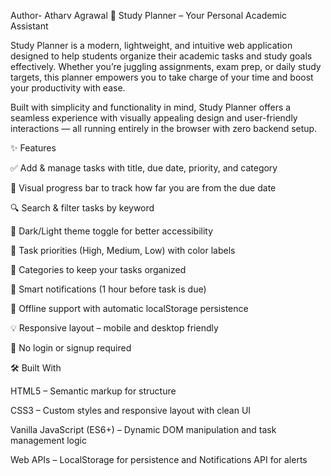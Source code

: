 Author- Atharv Agrawal
📘 Study Planner – Your Personal Academic Assistant

Study Planner is a modern, lightweight, and intuitive web application designed to help students organize their academic tasks and study goals effectively. Whether you’re juggling assignments, exam prep, or daily study targets, this planner empowers you to take charge of your time and boost your productivity with ease.

Built with simplicity and functionality in mind, Study Planner offers a seamless experience with visually appealing design and user-friendly interactions — all running entirely in the browser with zero backend setup.

✨ Features

✅ Add & manage tasks with title, due date, priority, and category

📅 Visual progress bar to track how far you are from the due date

🔍 Search & filter tasks by keyword

🌈 Dark/Light theme toggle for better accessibility

📌 Task priorities (High, Medium, Low) with color labels

📁 Categories to keep your tasks organized

🔔 Smart notifications (1 hour before task is due)

💾 Offline support with automatic localStorage persistence

💡 Responsive layout – mobile and desktop friendly

🔐 No login or signup required

🛠️ Built With

HTML5 – Semantic markup for structure

CSS3 – Custom styles and responsive layout with clean UI

Vanilla JavaScript (ES6+) – Dynamic DOM manipulation and task management logic

Web APIs – LocalStorage for persistence and Notifications API for alerts
